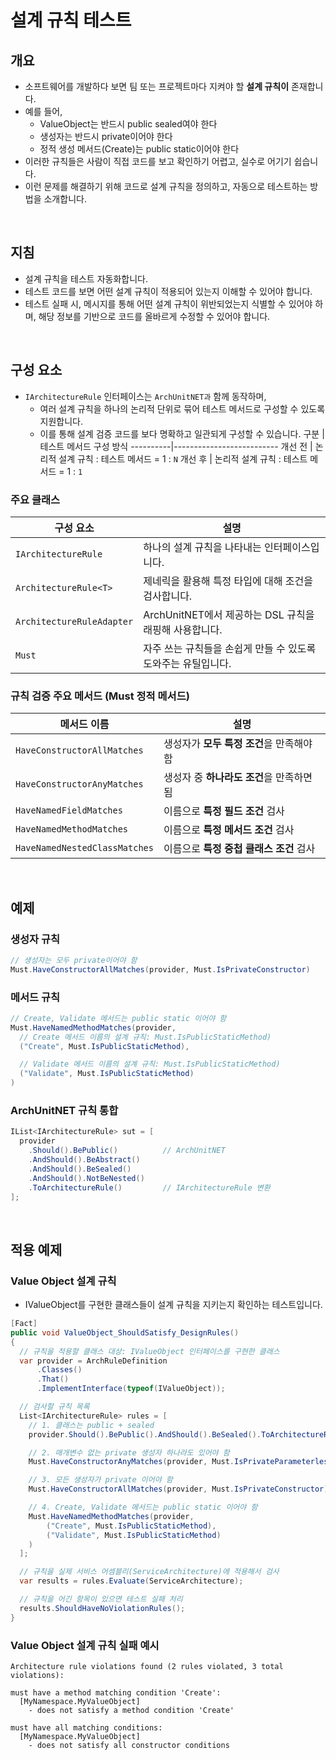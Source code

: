 ﻿# 설계 규칙 테스트

## 개요
- 소프트웨어를 개발하다 보면 팀 또는 프로젝트마다 지켜야 할 **설계 규칙이** 존재합니다.
- 예를 들어,
  - ValueObject는 반드시 public sealed여야 한다
  - 생성자는 반드시 private이어야 한다
  - 정적 생성 메서드(Create)는 public static이어야 한다
- 이러한 규칙들은 사람이 직접 코드를 보고 확인하기 어렵고, 실수로 어기기 쉽습니다.
- 이런 문제를 해결하기 위해 코드로 설계 규칙을 정의하고, 자동으로 테스트하는 방법을 소개합니다.

<br/>

## 지침
- 설계 규칙을 테스트 자동화합니다.
- 테스트 코드를 보면 어떤 설계 규칙이 적용되어 있는지 이해할 수 있어야 합니다.
- 테스트 실패 시, 메시지를 통해 어떤 설계 규칙이 위반되었는지 식별할 수 있어야 하며, 해당 정보를 기반으로 코드를 올바르게 수정할 수 있어야 합니다.

<br/>

## 구성 요소
- `IArchitectureRule` 인터페이스는 `ArchUnitNET과` 함께 동작하며,
  - 여러 설계 규칙을 하나의 논리적 단위로 묶어 테스트 메서드로 구성할 수 있도록 지원합니다.
  - 이를 통해 설계 검증 코드를 보다 명확하고 일관되게 구성할 수 있습니다.
    구분     | 테스트 메서드 구성 방식
    ----------|--------------------------
    개선 전  | 논리적 설계 규칙 : 테스트 메서드 = 1 : `N`
    개선 후  | 논리적 설계 규칙 : 테스트 메서드 = 1 : `1`

### 주요 클래스
구성 요소                    | 설명
-------------------------   | -------------------------------------
`IArchitectureRule`         | 하나의 설계 규칙을 나타내는 인터페이스입니다.
`ArchitectureRule<T>`       | 제네릭을 활용해 특정 타입에 대해 조건을 검사합니다.
`ArchitectureRuleAdapter`   | ArchUnitNET에서 제공하는 DSL 규칙을 래핑해 사용합니다.
`Must`                      | 자주 쓰는 규칙들을 손쉽게 만들 수 있도록 도와주는 유틸입니다.


### 규칙 검증 주요 메서드 (Must 정적 메서드)

메서드 이름                    | 설명
----------------------------- | -------------------------
`HaveConstructorAllMatches`   | 생성자가 **모두 특정 조건**을 만족해야 함
`HaveConstructorAnyMatches`   | 생성자 중 **하나라도 조건**을 만족하면 됨
`HaveNamedFieldMatches`       | 이름으로 **특정 필드 조건** 검사
`HaveNamedMethodMatches`      | 이름으로 **특정 메서드 조건** 검사
`HaveNamedNestedClassMatches` | 이름으로 **특정 중첩 클래스 조건** 검사

<br/>

## 예제
### 생성자 규칙
```cs
// 생성자는 모두 private이어야 함
Must.HaveConstructorAllMatches(provider, Must.IsPrivateConstructor)
```

### 메서드 규칙
```cs
// Create, Validate 메서드는 public static 이어야 함
Must.HaveNamedMethodMatches(provider,
  // Create 메서드 이름의 설계 규칙: Must.IsPublicStaticMethod)
  ("Create", Must.IsPublicStaticMethod),

  // Validate 메서드 이름의 설계 규칙: Must.IsPublicStaticMethod)
  ("Validate", Must.IsPublicStaticMethod)
)
```

### ArchUnitNET 규칙 통합
```cs
IList<IArchitectureRule> sut = [
  provider
    .Should().BePublic()          // ArchUnitNET
    .AndShould().BeAbstract()
    .AndShould().BeSealed()
    .AndShould().NotBeNested()
    .ToArchitectureRule()         // IArchitectureRule 변환
];
```

<br/>

## 적용 예제
### Value Object 설계 규칙
- IValueObject를 구현한 클래스들이 설계 규칙을 지키는지 확인하는 테스트입니다.

```cs
[Fact]
public void ValueObject_ShouldSatisfy_DesignRules()
{
  // 규칙을 적용할 클래스 대상: IValueObject 인터페이스를 구현한 클래스
  var provider = ArchRuleDefinition
      .Classes()
      .That()
      .ImplementInterface(typeof(IValueObject));

  // 검사할 규칙 목록
  List<IArchitectureRule> rules = [
    // 1. 클래스는 public + sealed
    provider.Should().BePublic().AndShould().BeSealed().ToArchitectureRule(),

    // 2. 매개변수 없는 private 생성자 하나라도 있어야 함
    Must.HaveConstructorAnyMatches(provider, Must.IsPrivateParameterlessConstructor),

    // 3. 모든 생성자가 private 이어야 함
    Must.HaveConstructorAllMatches(provider, Must.IsPrivateConstructor),

    // 4. Create, Validate 메서드는 public static 이어야 함
    Must.HaveNamedMethodMatches(provider,
        ("Create", Must.IsPublicStaticMethod),
        ("Validate", Must.IsPublicStaticMethod)
    )
  ];

  // 규칙을 실제 서비스 어셈블리(ServiceArchitecture)에 적용해서 검사
  var results = rules.Evaluate(ServiceArchitecture);

  // 규칙을 어긴 항목이 있으면 테스트 실패 처리
  results.ShouldHaveNoViolationRules();
}
```

### Value Object 설계 규칙 실패 예시

```
Architecture rule violations found (2 rules violated, 3 total violations):

must have a method matching condition 'Create':
  [MyNamespace.MyValueObject]
    - does not satisfy a method condition 'Create'

must have all matching conditions:
  [MyNamespace.MyValueObject]
    - does not satisfy all constructor conditions
```